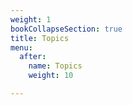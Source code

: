 ```yaml
---
weight: 1
bookCollapseSection: true
title: Topics
menu:
  after:
    name: Topics
    weight: 10

---
```

